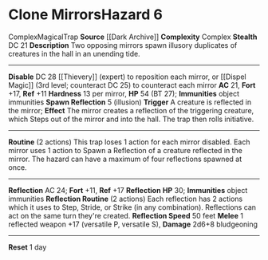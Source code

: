 ﻿---
ac: '21'
all_resistance: null
complexity: Complex
element: null
fortitude: '+17'
hardness: 13 per mirror
hazard_type: Trap
hp: 54 (BT 27)
id: '190'
immunity:
- object immunities
level: '6'
name: Clone Mirrors
rarity: Common
reflex: '+11'
resistance: null
school: null
source: '[[DATABASE/source/Dark Archive|Dark Archive]]'
trait:
- '[[DATABASE/trait/Complex|Complex]]'
- '[[DATABASE/trait/Magical|Magical]]'
- '[[DATABASE/trait/Trap|Trap]]'
type: Hazard
weakness: null
will: null

---
# Clone Mirrors<span class="item-type">Hazard 6</span>

<span class="item-trait">Complex</span><span class="item-trait">Magical</span><span class="item-trait">Trap</span>
**Source** [[Dark Archive]]
**Complexity** Complex
**Stealth** DC 21
**Description** Two opposing mirrors spawn illusory duplicates of creatures in the hall in an unending tide.

---
**Disable** DC 28 [[Thievery]] (expert) to reposition each mirror, or [[Dispel Magic]] (3rd level; counteract DC 25) to counteract each mirror
**AC** 21, **Fort** +17, **Ref** +11
**Hardness** 13 per mirror, **HP** 54 (BT 27); **Immunities** object immunities
**Spawn Reflection** <span class="action-icon">5</span> (illusion) **Trigger** A creature is reflected in the mirror; **Effect** The mirror creates a reflection of the triggering creature, which Steps out of the mirror and into the hall. The trap then rolls initiative.

---
**Routine** (2 actions) This trap loses 1 action for each mirror disabled. Each mirror uses 1 action to Spawn a Reflection of a creature reflected in the mirror. The hazard can have a maximum of four reflections spawned at once.

---

**Reflection** AC 24; **Fort** +11, **Ref** +17
 **Reflection** **HP** 30; **Immunities** object immunities
 **Reflection Routine** (2 actions) Each reflection has 2 actions which it uses to Step, Stride, or Strike (in any combination). Reflections can act on the same turn they're created.
 **Reflection Speed** 50 feet
 **Melee** <span class="action-icon">1</span> reflected weapon +17 (versatile P, versatile S), **Damage** 2d6+8 bludgeoning

---
**Reset** 1 day